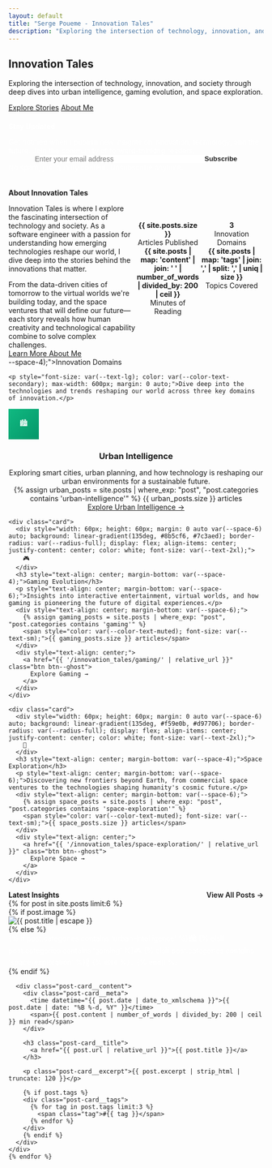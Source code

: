 ```yaml
---
layout: default
title: "Serge Poueme - Innovation Tales"
description: "Exploring the intersection of technology, innovation, and society through deep dives into urban intelligence, gaming evolution, and space exploration."
---
```


<section class="hero">
  <div class="hero-content">
    <h1>Innovation Tales</h1>
    <p>Exploring the intersection of technology, innovation, and society through deep dives into urban intelligence, gaming evolution, and space exploration.</p>
    <div class="hero-cta">
      <a href="{{ '/innovation_tales/' | relative_url }}" class="btn btn--primary">Explore Stories</a>
      <a href="{{ '/about/' | relative_url }}" class="btn btn--outline">About Me</a>
    </div>
  </div>
</section>

<section style="margin: var(--space-16) 0;">
  <div class="text-center" style="margin-bottom: var(--space-12);">
    <h2 style="font-size: var(--text-4xl); margin-bottom: var(--space-6); color: white;">Stay Updated</h2>
    <p style="font-size: var(--text-lg); margin-bottom: var(--space-8); color: rgba(255, 255, 255, 0.9);">Get notified when I publish new insights on innovation, technology, and the future. Join the community of forward-thinking readers.</p>
    <form style="display: flex; gap: var(--space-4); max-width: 400px; margin: 0 auto; flex-wrap: wrap;" action="#" method="post">
      <input type="email" name="email" placeholder="Enter your email address" required style="flex: 1; padding: var(--space-4); border: none; border-radius: var(--radius-lg); font-size: var(--text-base); min-width: 250px;">
      <button type="submit" class="btn" style="background: white; color: var(--color-primary); border: none; font-weight: 600; padding: var(--space-4) var(--space-6);">Subscribe</button>
    </form>
    <p style="font-size: var(--text-sm); color: rgba(255, 255, 255, 0.8); margin-top: var(--space-4);">No spam, just quality content. Unsubscribe anytime.</p>
  </div>
</section>

<section style="margin: var(--space-20) 0;">
  <div style="display: grid; grid-template-columns: 1fr 1fr; gap: var(--space-16); align-items: center;">
    <div>
      <h2 style="font-size: var(--text-4xl); margin-bottom: var(--space-6);">About Innovation Tales</h2>
      <p style="font-size: var(--text-lg); margin-bottom: var(--space-6); color: var(--color-text-secondary);">Innovation Tales is where I explore the fascinating intersection of technology and society. As a software engineer with a passion for understanding how emerging technologies reshape our world, I dive deep into the stories behind the innovations that matter.</p>
      <p style="font-size: var(--text-lg); margin-bottom: var(--space-8); color: var(--color-text-secondary);">From the data-driven cities of tomorrow to the virtual worlds we're building today, and the space ventures that will define our future—each story reveals how human creativity and technological capability combine to solve complex challenges.</p>
      <a href="{{ '/about/' | relative_url }}" class="btn btn--outline">Learn More About Me</a>
    </div>
    <div>
      <div style="display: grid; grid-template-columns: 1fr 1fr; gap: var(--space-6);">
        <div class="card" style="text-align: center; padding: var(--space-6);">
          <div style="font-size: var(--text-3xl); font-weight: 700; color: var(--color-primary); margin-bottom: var(--space-2);">{{ site.posts.size }}</div>
          <div style="color: var(--color-text-secondary); font-size: var(--text-sm);">Articles Published</div>
        </div>
        <div class="card" style="text-align: center; padding: var(--space-6);">
          <div style="font-size: var(--text-3xl); font-weight: 700; color: var(--color-primary); margin-bottom: var(--space-2);">3</div>
          <div style="color: var(--color-text-secondary); font-size: var(--text-sm);">Innovation Domains</div>
        </div>
        <div class="card" style="text-align: center; padding: var(--space-6);">
          <div style="font-size: var(--text-3xl); font-weight: 700; color: var(--color-primary); margin-bottom: var(--space-2);">{{ site.posts | map: 'content' | join: ' ' | number_of_words | divided_by: 200 | ceil }}</div>
          <div style="color: var(--color-text-secondary); font-size: var(--text-sm);">Minutes of Reading</div>
        </div>
        <div class="card" style="text-align: center; padding: var(--space-6);">
          <div style="font-size: var(--text-3xl); font-weight: 700; color: var(--color-primary); margin-bottom: var(--space-2);">{{ site.posts | map: 'tags' | join: ',' | split: ',' | uniq | size }}</div>
          <div style="color: var(--color-text-secondary); font-size: var(--text-sm);">Topics Covered</div>
        </div>
      </div>
    </div>
  </div>
</section>

<style>
  /* Newsletter form responsive styling */
  @media (max-width: 768px) {
    section[style*="background: linear-gradient"] form {
      flex-direction: column !important;
      align-items: center;
    }
    
    section[style*="background: linear-gradient"] input {
      min-width: auto !important;
      width: 100%;
    }
    
    /* About section responsive */
    section[style*="display: grid; grid-template-columns: 1fr 1fr"] {
      grid-template-columns: 1fr !important;
      gap: var(--space-12) !important;
    }
    
    /* Stats grid responsive */
    div[style*="display: grid; grid-template-columns: 1fr 1fr; gap: var(--space-6)"] {
      grid-template-columns: 1fr !important;
      gap: var(--space-4) !important;
    }
    
    /* Hero section adjustments */
    .hero h1 {
      font-size: var(--text-4xl) !important;
    }
    
    .hero p {
      font-size: var(--text-lg) !important;
    }
    
    .hero-cta {
      flex-direction: column;
      align-items: center;
    }
    
    /* Section headers responsive */
    div[style*="display: flex; justify-content: space-between"] {
      flex-direction: column !important;
      text-align: center !important;
      gap: var(--space-4) !important;
    }
  }
  
  /* Enhanced card hover effects */
  .card:hover {
    transform: translateY(-8px) !important;
  }
  
  .post-card:hover {
    transform: translateY(-6px) !important;
  }
  
  /* Smooth animations for stats */
  .card[style*="text-align: center"]:hover {
    transform: translateY(-4px) scale(1.02);
  }
  
  /* Newsletter form enhancements */
  form input:focus {
    outline: none;
    box-shadow: 0 0 0 3px rgba(99, 102, 241, 0.1);
  }
  
  form button:hover {
    transform: translateY(-1px);
    box-shadow: 0 4px 12px rgba(0, 0, 0, 0.15);
  }
</style>--space-4);">Innovation Domains</h2>
    <p style="font-size: var(--text-lg); color: var(--color-text-secondary); max-width: 600px; margin: 0 auto;">Dive deep into the technologies and trends reshaping our world across three key domains of innovation.</p>
  </div>
  
  <div class="card-grid">
    <div class="card">
      <div style="width: 60px; height: 60px; margin: 0 auto var(--space-6) auto; background: linear-gradient(135deg, #10b981, #059669); border-radius: var(--radius-full); display: flex; align-items: center; justify-content: center; color: white; font-size: var(--text-2xl);">
        🏙️
      </div>
      <h3 style="text-align: center; margin-bottom: var(--space-4);">Urban Intelligence</h3>
      <p style="text-align: center; margin-bottom: var(--space-6);">Exploring smart cities, urban planning, and how technology is reshaping our urban environments for a sustainable future.</p>
      <div style="text-align: center; margin-bottom: var(--space-6);">
        {% assign urban_posts = site.posts | where_exp: "post", "post.categories contains 'urban-intelligence'" %}
        <span style="color: var(--color-text-muted); font-size: var(--text-sm);">{{ urban_posts.size }} articles</span>
      </div>
      <div style="text-align: center;">
        <a href="{{ '/innovation_tales/urban-intelligence/' | relative_url }}" class="btn btn--ghost">
          Explore Urban Intelligence →
        </a>
      </div>
    </div>

    <div class="card">
      <div style="width: 60px; height: 60px; margin: 0 auto var(--space-6) auto; background: linear-gradient(135deg, #8b5cf6, #7c3aed); border-radius: var(--radius-full); display: flex; align-items: center; justify-content: center; color: white; font-size: var(--text-2xl);">
        🎮
      </div>
      <h3 style="text-align: center; margin-bottom: var(--space-4);">Gaming Evolution</h3>
      <p style="text-align: center; margin-bottom: var(--space-6);">Insights into interactive entertainment, virtual worlds, and how gaming is pioneering the future of digital experiences.</p>
      <div style="text-align: center; margin-bottom: var(--space-6);">
        {% assign gaming_posts = site.posts | where_exp: "post", "post.categories contains 'gaming'" %}
        <span style="color: var(--color-text-muted); font-size: var(--text-sm);">{{ gaming_posts.size }} articles</span>
      </div>
      <div style="text-align: center;">
        <a href="{{ '/innovation_tales/gaming/' | relative_url }}" class="btn btn--ghost">
          Explore Gaming →
        </a>
      </div>
    </div>

    <div class="card">
      <div style="width: 60px; height: 60px; margin: 0 auto var(--space-6) auto; background: linear-gradient(135deg, #f59e0b, #d97706); border-radius: var(--radius-full); display: flex; align-items: center; justify-content: center; color: white; font-size: var(--text-2xl);">
        🚀
      </div>
      <h3 style="text-align: center; margin-bottom: var(--space-4);">Space Exploration</h3>
      <p style="text-align: center; margin-bottom: var(--space-6);">Discovering new frontiers beyond Earth, from commercial space ventures to the technologies shaping humanity's cosmic future.</p>
      <div style="text-align: center; margin-bottom: var(--space-6);">
        {% assign space_posts = site.posts | where_exp: "post", "post.categories contains 'space-exploration'" %}
        <span style="color: var(--color-text-muted); font-size: var(--text-sm);">{{ space_posts.size }} articles</span>
      </div>
      <div style="text-align: center;">
        <a href="{{ '/innovation_tales/space-exploration/' | relative_url }}" class="btn btn--ghost">
          Explore Space →
        </a>
      </div>
    </div>
  </div>
</section>

<section style="margin: var(--space-20) 0;">
  <div style="display: flex; justify-content: space-between; align-items: center; margin-bottom: var(--space-12);">
    <h2 style="font-size: var(--text-4xl); margin: 0;">Latest Insights</h2>
    <a href="{{ '/archive/' | relative_url }}" style="color: var(--color-primary); font-weight: 600; text-decoration: none;">View All Posts →</a>
  </div>
  
  <div class="card-grid">
    {% for post in site.posts limit:6 %}
    <div class="post-card">
      {% if post.image %}
      <div class="post-card__image">
        <img src="{{ post.image | relative_url }}" alt="{{ post.title | escape }}" loading="lazy">
      </div>
      {% else %}
      <div class="post-card__image" style="background: linear-gradient(135deg, var(--color-primary), var(--color-secondary)); display: flex; align-items: center; justify-content: center; color: white; font-size: var(--text-2xl);">
        {% if post.categories contains 'urban-intelligence' %}🏙️
        {% elsif post.categories contains 'gaming' %}🎮
        {% elsif post.categories contains 'space-exploration' %}🚀
        {% else %}💡
        {% endif %}
      </div>
      {% endif %}
      
      <div class="post-card__content">
        <div class="post-card__meta">
          <time datetime="{{ post.date | date_to_xmlschema }}">{{ post.date | date: "%B %-d, %Y" }}</time>
          <span>{{ post.content | number_of_words | divided_by: 200 | ceil }} min read</span>
        </div>
        
        <h3 class="post-card__title">
          <a href="{{ post.url | relative_url }}">{{ post.title }}</a>
        </h3>
        
        <p class="post-card__excerpt">{{ post.excerpt | strip_html | truncate: 120 }}</p>
        
        {% if post.tags %}
        <div class="post-card__tags">
          {% for tag in post.tags limit:3 %}
            <span class="tag">#{{ tag }}</span>
          {% endfor %}
        </div>
        {% endif %}
      </div>
    </div>
    {% endfor %}
  </div>
</section>

<section style="background: linear-gradient(135deg, var(--color-primary), var(--color-secondary)); color: var(--color-text-inverse); padding: var(--space-16) 0; margin: var(--space-20) calc(-1 * var(--space-6)); border-radius: var(--radius-2xl);">
  <div style="text-align: center; max-width: 600px; margin: 0 auto; padding: 0 var(--space-6);">
    <h2 style="font-size: var(--text-4xl); margin-bottom: var(
